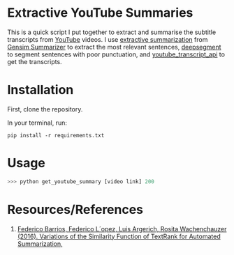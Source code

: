 # Extractive YouTube Summaries

This is a quick script I put together to extract and summarise the subtitle transcripts from [YouTube](https://www.youtube.com/) videos. 
I use [extractive summarization](https://en.wikipedia.org/wiki/Automatic_summarization#Extraction-based_summarization) from [Gensim Summarizer](https://radimrehurek.com/gensim_3.8.3/summarization/summariser.html) to extract the most relevant sentences, [deepsegment](https://pypi.org/project/deepsegment/) to segment sentences with poor punctuation, and [youtube_transcript_api](https://pypi.org/project/youtube-transcript-api/) to get the transcripts.

# Installation

First, clone the repository. 

In your terminal, run:  
```
pip install -r requirements.txt
```

# Usage

```python
>>> python get_youtube_summary [video link] 200
```

# Resources/References
1. [Federico Barrios, Federico L´opez, Luis Argerich, Rosita Wachenchauzer (2016). Variations of the Similarity Function of TextRank for Automated Summarization,](https://arxiv.org/abs/1602.03606)
